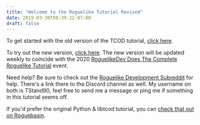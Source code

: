 ```yaml
---
title: "Welcome to the Roguelike Tutorial Revised"
date: 2019-03-30T08:39:22-07:00
draft: false
---
```


To get started with the old version of the TCOD tutorial, [click here](/tutorials/tcod/).

To try out the new version, [click here](/tutorials/tcod/v2/). The new version will be updated weekly to coincide with the 2020 [RoguelikeDev Does The Complete Roguelike Tutorial](https://www.reddit.com/r/roguelikedev/comments/grccvt/roguelikedev_does_the_complete_roguelike_tutorial/) event.

Need help? Be sure to check out the
[Roguelike Development Subreddit](https://www.reddit.com/r/roguelikedev)
for help. There's a link there to the Discord channel as well. My username on both is
TStand90, feel free to send me a message or ping me if something in this tutorial seems
off.

If you'd prefer the original Python & libtcod tutorial, you can
[check that out on Roguebasin](http://www.roguebasin.com/index.php?title=Complete_Roguelike_Tutorial,_using_python%2Blibtcod).
